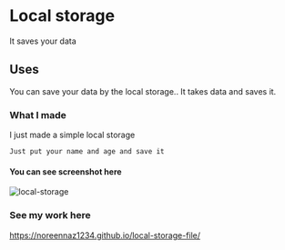 # Local storage 

It saves your data

## Uses

You can save your data by the local storage.. It takes data and saves it.

### What I made

I just made a simple local storage 

```
Just put your name and age and save it 
```

#### You can see screenshot here ####

![local-storage](https://user-images.githubusercontent.com/38943389/46229697-e8df2080-c37f-11e8-8274-a85e839c3826.PNG)


### See my work here 

https://noreennaz1234.github.io/local-storage-file/
